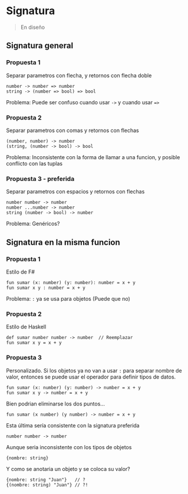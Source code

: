 # Signatura

> En diseño

## Signatura general

### Propuesta 1

Separar parametros con flecha, y retornos con flecha doble

```
number -> number => number
string -> (number => bool) => bool
```

Problema: Puede ser confuso cuando usar `->` y cuando usar `=>`

### Propuesta 2

Separar parametros con comas y retornos con flechas

```
(number, number) -> number
(string, (number -> bool) -> bool
```

Problema: Inconsistente con la forma de llamar a una funcion, y posible conflicto
con las tuplas

### Propuesta 3 - preferida

Separar parametros con espacios y retornos con flechas

```
number number -> number
number ...number -> number
string (number -> bool) -> number
```

Problema: Genéricos?

## Signatura en la misma funcion

### Propuesta 1

Estilo de F#

```
fun sumar (x: number) (y: number): number = x + y
fun sumar x y : number = x + y
```

Problema: `:` ya se usa para objetos (Puede que no)

### Propuesta 2

Estilo de Haskell

```
def sumar number number -> number  // Reemplazar
fun sumar x y = x + y
```

### Propuesta 3

Personalizado. Si los objetos ya no van a usar `:` para separar nombre de valor,
entonces se puede usar el operador para definir tipos de datos.

```
fun sumar (x: number) (y: number) -> number = x + y
fun sumar x y -> number = x + y
```

Bien podrian eliminarse los dos puntos...

```
fun sumar (x number) (y number) -> number = x + y
```

Esta última sería consistente con la signatura preferida

```
number number -> number
```

Aunque seria inconsistente con los tipos de objetos

```
{nombre: string}
```

Y como se anotaria un objeto y se coloca su valor?

```
{nombre: string "Juan"}   // ?
{(nombre: string) "Juan"} // ?!
```
